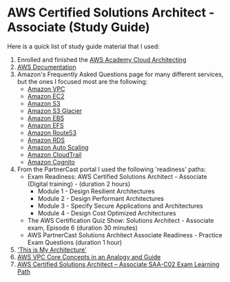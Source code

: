 # AWS Certified Solutions Architect - Associate (Study Guide)

Here is a quick list of study guide material that I used:

1. Enrolled and finished the [AWS Academy Cloud Architecting](https://aws.amazon.com/training/awsacademy/)
2. [AWS Documentation](https://docs.aws.amazon.com/)
3. Amazon's Frequently Asked Questions page for many different services, but the ones I focused most are the following:
   - [Amazon VPC](https://aws.amazon.com/vpc/faqs/)
   - [Amazon EC2](https://aws.amazon.com/ec2/faqs/)
   - [Amazon S3](https://aws.amazon.com/s3/faqs/)
   - [Amazon S3 Glacier](https://aws.amazon.com/glacier/faqs/)
   - [Amazon EBS](https://aws.amazon.com/ebs/faqs/)
   - [Amazon EFS](https://aws.amazon.com/efs/faq/)
   - [Amazon Route53](https://aws.amazon.com/route53/faqs/)
   - [Amazon RDS](https://aws.amazon.com/rds/faqs/)
   - [Amazon Auto Scaling](https://aws.amazon.com/autoscaling/faqs/)
   - [Amazon CloudTrail](https://aws.amazon.com/cloudtrail/faqs/)
   - [Amazon Cognito](https://aws.amazon.com/cognito/faqs/)
4. From the PartnerCast portal I used the following 'readiness' paths:
   - Exam Readiness: AWS Certified Solutions Architect - Associate (Digital training) - (duration 2 hours)
	   - Module 1 - Design Resilient Architectures
	   - Module 2 - Design Performant Architectures
	   - Module 3 - Specify Secure Applications and Architectures
	   - Module 4 - Design Cost Optimized Architectures
   - The AWS Certification Quiz Show: Solutions Architect - Associate exam, Episode 6 (duration 30 minutes)
   - AWS PartnerCast Solutions Architect Associate Readiness - Practice Exam Questions (duration 1 hour)
5. ['This is My Architecture'](https://aws.amazon.com/architecture/this-is-my-architecture/?tma.sort-by=item.additionalFields.airDate&tma.sort-order=desc&awsf.category=categories%23databases%7Ccategories%23compute%7Ccategories%23storage&awsf.use-case=*all&awsf.industry=*all&awsf.language=*all&awsf.show=*all&awsf.format=*all)
6. [AWS VPC Core Concepts in an Analogy and Guide](https://start.jcolemorrison.com/aws-vpc-core-concepts-analogy-guide/)
7. [AWS Certified Solutions Architect – Associate SAA-C02 Exam Learning Path](https://jayendrapatil.com/aws-certified-solutions-architect-associate-saa-c02-exam-learning-path/)


